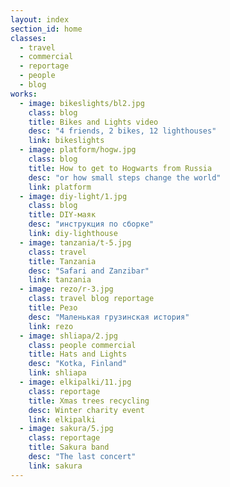 ```yaml
---
layout: index
section_id: home
classes:
  - travel
  - commercial
  - reportage
  - people
  - blog
works:
  - image: bikeslights/bl2.jpg
    class: blog
    title: Bikes and Lights video
    desc: "4 friends, 2 bikes, 12 lighthouses"
    link: bikeslights
  - image: platform/hogw.jpg
    class: blog
    title: How to get to Hogwarts from Russia
    desc: "or how small steps change the world"
    link: platform
  - image: diy-light/1.jpg
    class: blog
    title: DIY-маяк
    desc: "инструкция по сборке"
    link: diy-lighthouse
  - image: tanzania/t-5.jpg
    class: travel
    title: Tanzania
    desc: "Safari and Zanzibar"
    link: tanzania
  - image: rezo/r-3.jpg
    class: travel blog reportage
    title: Резо
    desc: "Маленькая грузинская история"
    link: rezo
  - image: shliapa/2.jpg
    class: people commercial
    title: Hats and Lights
    desc: "Kotka, Finland"
    link: shliapa
  - image: elkipalki/11.jpg
    class: reportage
    title: Xmas trees recycling
    desc: Winter charity event
    link: elkipalki
  - image: sakura/5.jpg
    class: reportage
    title: Sakura band
    desc: "The last concert"
    link: sakura
---
```

